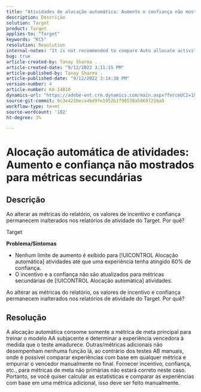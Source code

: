 ```yaml
---
title: "Atividades de alocação automática: Aumento e confiança não mostrados para métricas secundárias"
description: Descrição
solution: Target
product: Target
applies-to: "Target"
keywords: "KCS"
resolution: Resolution
internal-notes: "It is not recommended to compare Auto allocate activity report from Target classic because the Target classic UI does not support auto allocate reporting."
bug: true
article-created-by: Tanay Sharma .
article-created-date: "9/12/2022 3:11:15 PM"
article-published-by: Tanay Sharma .
article-published-date: "9/12/2022 3:14:30 PM"
version-number: 4
article-number: KA-14010
dynamics-url: "https://adobe-ent.crm.dynamics.com/main.aspx?forceUCI=1&pagetype=entityrecord&etn=knowledgearticle&id=09ca1c1f-ad32-ed11-9db1-002248086735"
source-git-commit: 0c3e421beca46d9fe1952b1f98538a50697216a0
workflow-type: tm+mt
source-wordcount: '182'
ht-degree: 3%

---
```


# Alocação automática de atividades: Aumento e confiança não mostrados para métricas secundárias

## Descrição


Ao alterar as métricas do relatório, os valores de incentivo e confiança permanecem inalterados nos relatórios de atividade do Target. Por quê?


Target



<b>Problema/Sintomas</b>

- Nenhum limite de aumento é exibido para [!UICONTROL Alocação automática] atividades até que uma experiência tenha atingido 60% de confiança.
- O incentivo e a confiança não são atualizados para métricas secundárias de [!UICONTROL Alocação automática] atividades.


Ao alterar as métricas do relatório, os valores de incentivo e confiança permanecem inalterados nos relatórios de atividade do Target. Por quê?


## Resolução




A alocação automática consome somente a métrica de meta principal para treinar o modelo AA subjacente e determinar a experiência vencedora à medida que o teste amadurece. Outras/métricas adicionais não desempenham nenhuma função lá, ao contrário dos testes AB manuais, onde é possível comparar experiências com base em qualquer métrica e empurrar o vencedor manualmente no final. Fornecer incentivo, confiança, etc., para métricas de meta não primárias não estará correto neste caso. Portanto, se você quiser calcular as estatísticas e comparar as experiências com base em uma métrica adicional, isso deve ser feito manualmente.
